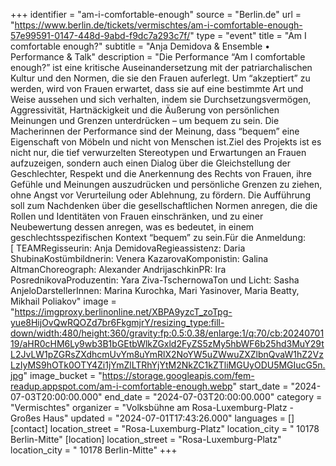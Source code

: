 +++
identifier = "am-i-comfortable-enough"
source = "Berlin.de"
url = "https://www.berlin.de/tickets/vermischtes/am-i-comfortable-enough-57e99591-0147-448d-9abd-f9dc7a293c7f/"
type = "event"
title = "Am I comfortable enough?"
subtitle = "Anja Demidova & Ensemble • Performance & Talk"
description = "Die Performance “Am I comfortable enough?” ist eine kritische Auseinandersetzung mit der patriarchalischen Kultur und den Normen, die sie den Frauen auferlegt. Um “akzeptiert” zu werden, wird von Frauen erwartet, dass sie auf eine bestimmte Art und Weise aussehen und sich verhalten, indem sie Durchsetzungsvermögen, Aggressivität, Hartnäckigkeit und die Äußerung von persönlichen Meinungen und Grenzen unterdrücken – um bequem zu sein. Die Macherinnen der Performance sind der Meinung, dass “bequem” eine Eigenschaft von Möbeln und nicht von Menschen ist.Ziel des Projekts ist es nicht nur, die tief verwurzelten Stereotypen und Erwartungen an Frauen aufzuzeigen, sondern auch einen Dialog über die Gleichstellung der Geschlechter, Respekt und die Anerkennung des Rechts von Frauen, ihre Gefühle und Meinungen auszudrücken und persönliche Grenzen zu ziehen, ohne Angst vor Verurteilung oder Ablehnung, zu fördern. Die Aufführung soll zum Nachdenken über die gesellschaftlichen Normen anregen, die die Rollen und Identitäten von Frauen einschränken, und zu einer Neubewertung dessen anregen, was es bedeutet, in einem geschlechtsspezifischen Kontext “bequem” zu sein.Für die Anmeldung: [ TEAMRegisseurin: Anja DemidovaRegieassistenz: Daria ShubinaKostümbildnerin: Venera KazarovaKomponistin: Galina AltmanChoreograph: Alexander AndrijaschkinPR: Ira PosrednikovaProduzentin: Yara Ziva-TschernowaTon und Licht: Sasha AnjeloDarstellerInnen: Marina Kurochka, Mari Yasinover, Maria Beatty, Mikhail Poliakov"
image = "https://imgproxy.berlinonline.net/XBPA9yzcT_zoTpg-yue8HijOvQwRQOZd7br6FkgmjrY/resizing_type:fill-down/width:480/height:360/gravity:fp:0.5:0.38/enlarge:1/q:70/cb:2024070119/aHR0cHM6Ly9wb3B1bGEtbWlkZGxld2FyZS5zMy5hbWF6b25hd3MuY29tL2JvLW1pZGRsZXdhcmUvYm8uYmRlX2NoYW5uZWwuZXZlbnQvaW1hZ2VzLzIyMS9hOTk0OTY4Zi1jYmZlLTRhYjYtM2NkZC1kZTliMGUyODU5MGIucG5n.jpg"
image_bucket = "https://storage.googleapis.com/fem-readup.appspot.com/am-i-comfortable-enough.webp"
start_date = "2024-07-03T20:00:00.000"
end_date = "2024-07-03T20:00:00.000"
category = "Vermischtes"
organizer = "Volksbühne am Rosa-Luxemburg-Platz - Großes Haus"
updated = "2024-07-01T17:43:26.000"
languages = []
[contact]
location_street = "Rosa-Luxemburg-Platz"
location_city = " 10178 Berlin-Mitte"
[location]
location_street = "Rosa-Luxemburg-Platz"
location_city = " 10178 Berlin-Mitte"
+++